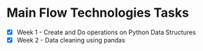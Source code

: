 # Main Flow Technologies Tasks

- [x] Week 1 - Create and Do operations on Python Data Structures
- [x] Week 2 - Data cleaning using pandas 
